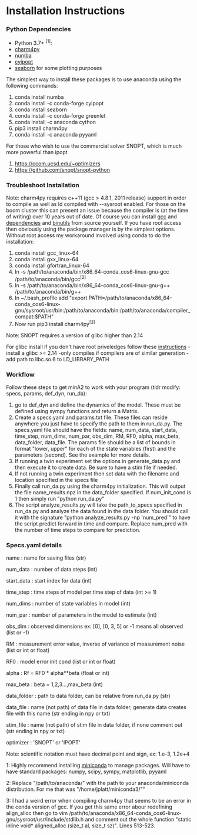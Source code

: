 # Installation Instructions

### Python Dependencies
- Python 3.7+ <sup>[1]</sup>:
- [charm4py](https://charm4py.readthedocs.io/en/latest/install.html)
- [numba](https://numba.readthedocs.io/en/stable/user/installing.html)
- [cyipopt](https://github.com/mechmotum/cyipopt)
- [seaborn](https://seaborn.pydata.org/installing.html) for some plotting purposes

The simplest way to install these packages is to use anaconda using the following commands: 
1. conda install numba
2. conda install -c conda-forge cyipopt
3. conda install seaborn
4. conda install -c conda-forge greenlet
5. conda install -c anaconda cython
6. pip3 install charm4py
7. conda install -c anaconda pyyaml

For those who wish to use the commercial solver SNOPT, which is much more powerful than ipopt
1. https://ccom.ucsd.edu/~optimizers
2. https://github.com/snopt/snopt-python

### Troubleshoot Installation
Note: charm4py requires c++11 (gcc > 4.8.1, 2011 release) support in order to compile as well as ld compiled with --sysroot enabled.  For those on the boom cluster this can present an issue because the compiler is (at the time of writing) over 10 years out of date.  Of course you can install [gcc](https://superuser.com/questions/986949/upgrading-gcc-for-a-specific-user-account) and [dependencies](https://gcc.gnu.org/wiki/InstallingGCC) and [binutils](https://www.gnu.org/software/binutils/) from source yourself.  If you have root access then obviously using the package manager is by the simplest options.  Without root access my workaround involved using conda to do the installation:
1. conda install gcc_linux-64
2. conda install gxx_linux-64
3. conda install gfortran_linux-64
4. ln -s /path/to/anaconda/bin/x86_64-conda_cos6-linux-gnu-gcc /path/to/anaconda/bin/gcc<sup>[2]</sup>
5. ln -s /path/to/anaconda/bin/x86_64-conda_cos6-linux-gnu-g++ /path/to/anaconda/bin/g++
6. In ~/.bash_profile add "export PATH=/path/to/anaconda/x86_64-conda_cos6-linux-gnu/sysroot/usr/bin:/path/to/anaconda/bin:/path/to/anaconda/compiler_compat:$PATH"
7. Now run pip3 install charm4py<sup>[3]</sup>

Note: SNOPT requires a version of glibc higher than 2.14

For glibc install if you don't have root priveledges follow these [instructions](https://unix.stackexchange.com/questions/176489/how-to-update-glibc-to-2-14-in-centos-6-5)
-install a glibc >= 2.14
-only compiles if compilers are of similar generation
-add path to libc.so.6 to LD_LIBRARY_PATH

### Workflow
Follow these steps to get minA2 to work with your program (tldr modify: specs, params, def_dyn, run_da):
1. go to def_dyn and define the dynamics of the model.  These must be defined using sympy functions and return a Matrix.
2. Create a specs.yaml and params.txt file.  These files can reside anywhere you just have to specify the path to them in run_da.py.  The specs.yaml file should have the fields: name, num_data, start_data, time_step, num_dims, num_par, obs_dim, RM, RF0, alpha, max_beta, data_folder, data_file.  The params file should be a list of bounds in format "lower, upper" for each of the state variables (first) and the parameters (second).  See the example for more details.
3. If running a twin experiment set the options in generate_data.py and then execute it to create data.  Be sure to have a stim file if needed.
4. If not running a twin experiment then set data with the filename and location specified in the specs file
5. Finally call run_da.py using the charm4py initialization.  This will output the file name_results.npz in the data_folder specified.  If num_init_cond is 1 then simply run "python run_da.py"
6. The script analyze_results.py will take the path_to_specs specified in run_da.py and analyze the data found in the data folder.  You should call it with the signature "python analyze_results.py -np 'num_pred'" to have the script predict forward in time and compare.  Replace num_pred with the number of time steps to compare for prediction.

### Specs.yaml details
name             : name for saving files (str)

num_data         : number of data steps (int)

start_data       : start index for data (int)

time_step        : time steps of model per time step of data (int >= 1)

num_dims         : number of state variables in model (int)

num_par          : number of parameters in the model to estimate (int)

obs_dim          : observed dimensions ex: [0], [0, 3, 5] or -1 means all observed (list or -1)

RM               : measurement error value, inverse of variance of measurement noise (list or int or float)

RF0              : model error init cond (list or int or float)

alpha            : Rf = RF0 * alpha**beta (float or int)

max_beta         : beta = 1,2,3...,max_beta (int)

data_folder      : path to data folder, can be relative from run_da.py (str)

data_file        : name (not path) of data file in data folder, generate data creates file with this name (str ending in npy or txt)

stim_file        : name (not path) of stim file in data folder, if none comment out (str ending in npy or txt)

optimizer        : 'SNOPT' or 'IPOPT'

Note: scientific notation must have decimal point and sign, ex: 1.e-3, 1.2e+4



<a>1</a>: Highly recommend installing [miniconda](https://docs.conda.io/en/latest/miniconda.html) to manage packages.  Will have to have standard packages: numpy, scipy, sympy, matplotlib, pyyaml

<a>2</a>: Replace "/path/to/anaconda/" with the path to your anaconda/miniconda distribution.  For me that was "/home/jplatt/miniconda3/""

<a>3</a>: I had a weird error when compiling charm4py that seems to be an error in the conda version of gcc.  If you get this same error abour redefining align_alloc then go to vim /path/to/anaconda/x86_64-conda_cos6-linux-gnu/sysroot/usr/include/stdlib.h and comment out the whole function "static inline void* aligned_alloc (size_t al, size_t sz)".  Lines 513-523.